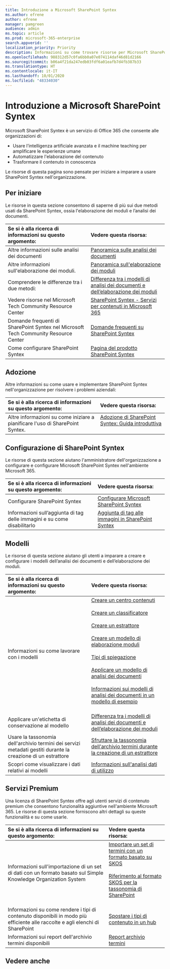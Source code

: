 ```yaml
---
title: Introduzione a Microsoft SharePoint Syntex
ms.author: efrene
author: efrene
manager: pamgreen
audience: admin
ms.topic: article
ms.prod: microsoft-365-enterprise
search.appverid: ''
localization_priority: Priority
description: Informazioni su come trovare risorse per Microsoft SharePoint Syntex.
ms.openlocfilehash: 988312d57c0fa6bb0a07e074114daf46d81d2166
ms.sourcegitcommit: b06a4f21da247edb03fdf6a01eafb7d4fb387b33
ms.translationtype: HT
ms.contentlocale: it-IT
ms.lasthandoff: 10/01/2020
ms.locfileid: "48334030"
---
```

# <a name="introduction-to-microsoft-sharepoint-syntex"></a>Introduzione a Microsoft SharePoint Syntex

Microsoft SharePoint Syntex è un servizio di Office 365 che consente alle organizzazioni di:

- Usare l’intelligenza artificiale avanzata e il machine teaching per amplificare le esperienze umane
- Automatizzare l'elaborazione del contenuto
- Trasformare il contenuto in conoscenza

Le risorse di questa pagina sono pensate per iniziare a imparare a usare SharePoint Syntex nell'organizzazione.

## <a name="get-started"></a>Per iniziare

Le risorse in questa sezione consentono di saperne di più sui due metodi usati da SharePoint Syntex, ossia l'elaborazione dei moduli e l’analisi dei documenti.

|**Se si è alla ricerca di informazioni su questo argomento:**|**Vedere questa risorsa:**|
|:-----|:-----|
|Altre informazioni sulle analisi dei documenti|[Panoramica sulle analisi dei documenti](https://docs.microsoft.com/microsoft-365/contentunderstanding/document-understanding-overview)|
|Altre informazioni sull'elaborazione dei moduli.|[Panoramica sull'elaborazione dei moduli](https://docs.microsoft.com/microsoft-365/contentunderstanding/form-processing-overview)|
|Comprendere le differenze tra i due metodi:|[Differenza tra i modelli di analisi dei documenti e dell’elaborazione dei moduli](https://docs.microsoft.com/microsoft-365/contentunderstanding/difference-between-document-understanding-and-form-processing-model)|
|Vedere risorse nel Microsoft Tech Community Resource Center|[SharePoint Syntex - Servizi per contenuti in Microsoft 365](https://resources.techcommunity.microsoft.com/sharepoint-syntex/)|
|Domande frequenti di SharePoint Syntex nel Microsoft Tech Community Resource Center |[Domande frequenti su SharePoint Syntex](https://resources.techcommunity.microsoft.com/project-cortex-microsoft-365/faq/)|
|Come configurare SharePoint Syntex |[Pagina del prodotto SharePoint Syntex](https://www.microsoft.com/microsoft-365/enterprise/sharepoint-syntex)|

## <a name="adoption"></a>Adozione

Altre informazioni su come usare e implementare SharePoint Syntex nell'organizzazione per risolvere i problemi aziendali: 

|**Se si è alla ricerca di informazioni su questo argomento:**|**Vedere questa risorsa:**|
|:-----|:-----|
|Altre informazioni su come iniziare a pianificare l'uso di SharePoint Syntex. |[Adozione di SharePoint Syntex: Guida introduttiva](https://docs.microsoft.com/microsoft-365/contentunderstanding/adoption-getstarted)<br><br>|  

## <a name="set-up-sharepoint-syntex"></a>Configurazione di SharePoint Syntex

Le risorse di questa sezione aiutano l'amministratore dell'organizzazione a configurare e configurare Microsoft SharePoint Syntex nell'ambiente Microsoft 365.

|**Se si è alla ricerca di informazioni su questo argomento:**|**Vedere questa risorsa:**|
|:-----|:-----|
|Configurare SharePoint Syntex|[Configurare Microsoft SharePoint Syntex](https://docs.microsoft.com/microsoft-365/contentunderstanding/set-up-content-understanding)|
|Informazioni sull’aggiunta di tag delle immagini e su come disabilitarlo|[Aggiunta di tag alle immagini in SharePoint Syntex](https://docs.microsoft.com/microsoft-365/contentunderstanding/image-tagging)|

## <a name="models"></a>Modelli

Le risorse di questa sezione aiutano gli utenti a imparare a creare e configurare i modelli dell’analisi dei documenti e dell’elaborazione dei moduli.

|**Se si è alla ricerca di informazioni su questo argomento:**|**Vedere questa risorsa:**|
|:-----|:-----|
|Informazioni su come lavorare con i modelli|[Creare un centro contenuti](https://docs.microsoft.com/microsoft-365/contentunderstanding/create-a-content-center)<br><br>[Creare un classificatore](https://docs.microsoft.com/microsoft-365/contentunderstanding/create-a-classifier)<br><br>[Creare un estrattore](https://docs.microsoft.com/microsoft-365/contentunderstanding/create-an-extractor)<br><br>[Creare un modello di elaborazione moduli](https://docs.microsoft.com/microsoft-365/contentunderstanding/create-a-form-processing-model)<br><br>[Tipi di spiegazione](https://docs.microsoft.com/microsoft-365/contentunderstanding/form-processing-overview)<br><br>[Applicare un modello di analisi dei documenti](https://docs.microsoft.com/microsoft-365/contentunderstanding/apply-a-model)<br><br>[Informazioni sui modelli di analisi dei documenti in un modello di esempio](https://docs.microsoft.com/microsoft-365/contentunderstanding/learn-about-document-understanding-models-through-the-sample-model)<br><br>|
|Applicare un'etichetta di conservazione al modello|[Differenza tra i modelli di analisi dei documenti e dell’elaborazione dei moduli](https://docs.microsoft.com/microsoft-365/contentunderstanding/difference-between-document-understanding-and-form-processing-model)|
|Usare la tassonomia dell'archivio termini dei servizi metadati gestiti durante la creazione di un estrattore|[Sfruttare la tassonomia dell'archivio termini durante la creazione di un estrattore](https://docs.microsoft.com/microsoft-365/contentunderstanding/leverage-term-store-taxonomy)|
|Scopri come visualizzare i dati relativi ai modelli|[Informazioni sull'analisi dati di utilizzo](https://docs.microsoft.com/microsoft-365/contentunderstanding/model-usage-analytics)|

## <a name="premium-services"></a>Servizi Premium

Una licenza di SharePoint Syntex offre agli utenti servizi di contenuto premium che consentono funzionalità aggiuntive nell'ambiente Microsoft 365. Le risorse di questa sezione forniscono altri dettagli su queste funzionalità e su come usarle.

|**Se si è alla ricerca di informazioni su questo argomento:**|**Vedere questa risorsa:**|
|:-----|:-----|
|Informazioni sull'importazione di un set di dati con un formato basato sul Simple Knowledge Organization System|[Importare un set di termini con un formato basato su SKOS](https://docs.microsoft.com/microsoft-365/contentunderstanding/import-term-set-skos)<br><br>[Riferimento al formato SKOS per la tassonomia di SharePoint](https://docs.microsoft.com/microsoft-365/contentunderstanding/skos-format-reference)<br><br>|
|Informazioni su come rendere i tipi di contenuto disponibili in modo più efficiente alle raccolte e agli elenchi di SharePoint|[Spostare i tipi di contenuto in un hub](https://docs.microsoft.com/microsoft-365/contentunderstanding/push-content-type-to-hub)|
|Informazioni sui report dell'archivio termini disponibili|[Report archivio termini](https://docs.microsoft.com/microsoft-365/contentunderstanding/term-store-analytics)|

## <a name="see-also"></a>Vedere anche
